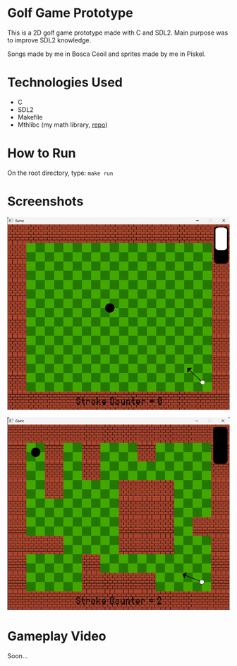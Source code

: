 # Golf Game Prototype

This is a 2D golf game prototype made with C and SDL2. Main purpose was to improve SDL2 knowledge.

Songs made by me in Bosca Ceoil and sprites made by me in Piskel.

# Technologies Used

- C 
- SDL2
- Makefile
- Mthlibc (my math library, [repo](https://github.com/Henrique-Shiguemoto/mthlibc))

# How to Run

On the root directory, type: <code>make run</code>

# Screenshots

![simple_level](/readme_imgs/simple_level.png)

![less_simple_level](/readme_imgs/less_simple_level.png)

# Gameplay Video

Soon...